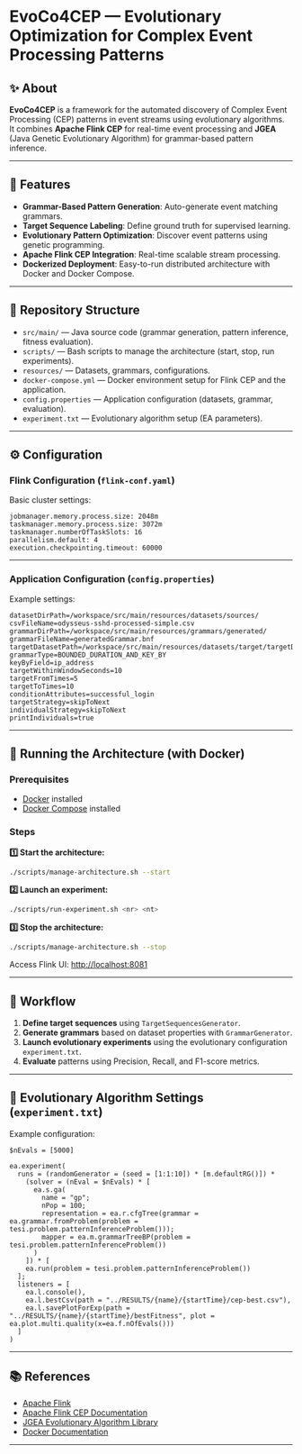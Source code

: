 
# EvoCo4CEP — Evolutionary Optimization for Complex Event Processing Patterns

## ✨ About

**EvoCo4CEP** is a framework for the automated discovery of Complex Event Processing (CEP) patterns in event streams using evolutionary algorithms.  
It combines **Apache Flink CEP** for real-time event processing and **JGEA** (Java Genetic Evolutionary Algorithm) for grammar-based pattern inference.

---

## 📌 Features

- **Grammar-Based Pattern Generation**: Auto-generate event matching grammars.
- **Target Sequence Labeling**: Define ground truth for supervised learning.
- **Evolutionary Pattern Optimization**: Discover event patterns using genetic programming.
- **Apache Flink CEP Integration**: Real-time scalable stream processing.
- **Dockerized Deployment**: Easy-to-run distributed architecture with Docker and Docker Compose.

---

## 📂 Repository Structure

- `src/main/` — Java source code (grammar generation, pattern inference, fitness evaluation).
- `scripts/` — Bash scripts to manage the architecture (start, stop, run experiments).
- `resources/` — Datasets, grammars, configurations.
- `docker-compose.yml` — Docker environment setup for Flink CEP and the application.
- `config.properties` — Application configuration (datasets, grammar, evaluation).
- `experiment.txt` — Evolutionary algorithm setup (EA parameters).

---

## ⚙️ Configuration

### Flink Configuration (`flink-conf.yaml`)

Basic cluster settings:
```properties
jobmanager.memory.process.size: 2048m
taskmanager.memory.process.size: 3072m
taskmanager.numberOfTaskSlots: 16
parallelism.default: 4
execution.checkpointing.timeout: 60000
```

---

### Application Configuration (`config.properties`)

Example settings:
```properties
datasetDirPath=/workspace/src/main/resources/datasets/sources/
csvFileName=odysseus-sshd-processed-simple.csv
grammarDirPath=/workspace/src/main/resources/grammars/generated/
grammarFileName=generatedGrammar.bnf
targetDatasetPath=/workspace/src/main/resources/datasets/target/targetDataset.csv
grammarType=BOUNDED_DURATION_AND_KEY_BY
keyByField=ip_address
targetWithinWindowSeconds=10
targetFromTimes=5
targetToTimes=10
conditionAttributes=successful_login
targetStrategy=skipToNext
individualStrategy=skipToNext
printIndividuals=true
```

---

## 🐳 Running the Architecture (with Docker)

### Prerequisites
- [Docker](https://www.docker.com/) installed
- [Docker Compose](https://docs.docker.com/compose/) installed

### Steps

**1️⃣ Start the architecture:**
```bash
./scripts/manage-architecture.sh --start
```

**2️⃣ Launch an experiment:**
```bash
./scripts/run-experiment.sh <nr> <nt>
```

**3️⃣ Stop the architecture:**
```bash
./scripts/manage-architecture.sh --stop
```

Access Flink UI: [http://localhost:8081](http://localhost:8081)

---

## 🔬 Workflow

1. **Define target sequences** using `TargetSequencesGenerator`.
2. **Generate grammars** based on dataset properties with `GrammarGenerator`.
3. **Launch evolutionary experiments** using the evolutionary configuration `experiment.txt`.
4. **Evaluate** patterns using Precision, Recall, and F1-score metrics.

---

## 🧪 Evolutionary Algorithm Settings (`experiment.txt`)

Example configuration:
```text
$nEvals = [5000]

ea.experiment(
  runs = (randomGenerator = (seed = [1:1:10]) * [m.defaultRG()]) *
    (solver = (nEval = $nEvals) * [
      ea.s.ga(
        name = "gp";
        nPop = 100;
        representation = ea.r.cfgTree(grammar = ea.grammar.fromProblem(problem = tesi.problem.patternInferenceProblem()));
        mapper = ea.m.grammarTreeBP(problem = tesi.problem.patternInferenceProblem())
      )
    ]) * [
    ea.run(problem = tesi.problem.patternInferenceProblem())
  ];
  listeners = [
    ea.l.console(),
    ea.l.bestCsv(path = "../RESULTS/{name}/{startTime}/cep-best.csv"),
    ea.l.savePlotForExp(path = "../RESULTS/{name}/{startTime}/bestFitness", plot = ea.plot.multi.quality(x=ea.f.nOfEvals()))
  ]
)
```

---

## 📚 References

- [Apache Flink](https://flink.apache.org/)
- [Apache Flink CEP Documentation](https://nightlies.apache.org/flink/flink-docs-master/docs/libs/cep/)
- [JGEA Evolutionary Algorithm Library](https://github.com/ericmedvet/jgea)
- [Docker Documentation](https://docs.docker.com/)

---


